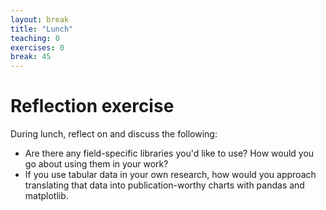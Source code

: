 ```yaml
---
layout: break
title: "Lunch"
teaching: 0
exercises: 0
break: 45
---
```

# Reflection exercise

During lunch, reflect on and discuss the following:
* Are there any field-specific libraries you'd like to use?  How would you go about using them in your work?
* If you use tabular data in your own research, how would you approach translating that data into publication-worthy charts with pandas and matplotlib.
